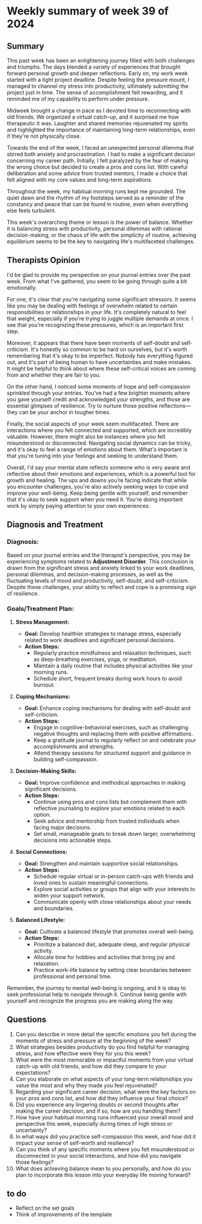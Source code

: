 # Weekly summary of week 39 of 2024

## Summary

This past week has been an enlightening journey filled with both challenges and triumphs. The days blended a variety of experiences that brought forward personal growth and deeper reflections. Early on, my work week started with a tight project deadline. Despite feeling the pressure mount, I managed to channel my stress into productivity, ultimately submitting the project just in time. The sense of accomplishment felt rewarding, and it reminded me of my capability to perform under pressure.

Midweek brought a change in pace as I devoted time to reconnecting with old friends. We organized a virtual catch-up, and it surprised me how therapeutic it was. Laughter and shared memories rejuvenated my spirits and highlighted the importance of maintaining long-term relationships, even if they're not physically close.

Towards the end of the week, I faced an unexpected personal dilemma that stirred both anxiety and procrastination. I had to make a significant decision concerning my career path. Initially, I felt paralyzed by the fear of making the wrong choice but decided to create a pros and cons list. With careful deliberation and some advice from trusted mentors, I made a choice that felt aligned with my core values and long-term aspirations.

Throughout the week, my habitual morning runs kept me grounded. The quiet dawn and the rhythm of my footsteps served as a reminder of the constancy and peace that can be found in routine, even when everything else feels turbulent. 

This week's overarching theme or lesson is the power of balance. Whether it is balancing stress with productivity, personal dilemmas with rational decision-making, or the chaos of life with the simplicity of routine, achieving equilibrium seems to be the key to navigating life's multifaceted challenges.

## Therapists Opinion

I'd be glad to provide my perspective on your journal entries over the past week. From what I've gathered, you seem to be going through quite a bit emotionally. 

For one, it's clear that you're navigating some significant stressors. It seems like you may be dealing with feelings of overwhelm related to certain responsibilities or relationships in your life. It's completely natural to feel that weight, especially if you're trying to juggle multiple demands at once. I see that you're recognizing these pressures, which is an important first step.

Moreover, it appears that there have been moments of self-doubt and self-criticism. It's honestly so common to be hard on ourselves, but it's worth remembering that it's okay to be imperfect. Nobody has everything figured out, and it's part of being human to have uncertainties and make mistakes. It might be helpful to think about where these self-critical voices are coming from and whether they are fair to you.

On the other hand, I noticed some moments of hope and self-compassion sprinkled through your entries. You’ve had a few brighter moments where you gave yourself credit and acknowledged your strengths, and those are essential glimpses of resilience. Try to nurture those positive reflections—they can be your anchor in tougher times.

Finally, the social aspects of your week seem multifaceted. There are interactions where you felt connected and supported, which are incredibly valuable. However, there might also be instances where you felt misunderstood or disconnected. Navigating social dynamics can be tricky, and it's okay to feel a range of emotions about them. What's important is that you're tuning into your feelings and seeking to understand them.

Overall, I'd say your mental state reflects someone who is very aware and reflective about their emotions and experiences, which is a powerful tool for growth and healing. The ups and downs you’re facing indicate that while you encounter challenges, you're also actively seeking ways to cope and improve your well-being. Keep being gentle with yourself, and remember that it's okay to seek support when you need it. You're doing important work by simply paying attention to your own experiences.

## Diagnosis and Treatment

### Diagnosis:
Based on your journal entries and the therapist's perspective, you may be experiencing symptoms related to **Adjustment Disorder**. This conclusion is drawn from the significant stress and anxiety linked to your work deadlines, personal dilemmas, and decision-making processes, as well as the fluctuating levels of mood and productivity, self-doubt, and self-criticism. Despite these challenges, your ability to reflect and cope is a promising sign of resilience.

### Goals/Treatment Plan:

1. **Stress Management:**
   - **Goal:** Develop healthier strategies to manage stress, especially related to work deadlines and significant personal decisions.
   - **Action Steps:**
     - Regularly practice mindfulness and relaxation techniques, such as deep-breathing exercises, yoga, or meditation.
     - Maintain a daily routine that includes physical activities like your morning runs.
     - Schedule short, frequent breaks during work hours to avoid burnout.

2. **Coping Mechanisms:**
   - **Goal:** Enhance coping mechanisms for dealing with self-doubt and self-criticism.
   - **Action Steps:**
     - Engage in cognitive-behavioral exercises, such as challenging negative thoughts and replacing them with positive affirmations.
     - Keep a gratitude journal to regularly reflect on and celebrate your accomplishments and strengths.
     - Attend therapy sessions for structured support and guidance in building self-compassion.

3. **Decision-Making Skills:**
   - **Goal:** Improve confidence and methodical approaches in making significant decisions.
   - **Action Steps:**
     - Continue using pros and cons lists but complement them with reflective journaling to explore your emotions related to each option.
     - Seek advice and mentorship from trusted individuals when facing major decisions.
     - Set small, manageable goals to break down larger, overwhelming decisions into actionable steps.

4. **Social Connections:**
   - **Goal:** Strengthen and maintain supportive social relationships.
   - **Action Steps:**
     - Schedule regular virtual or in-person catch-ups with friends and loved ones to sustain meaningful connections.
     - Explore social activities or groups that align with your interests to widen your support network.
     - Communicate openly with close relationships about your needs and boundaries.

5. **Balanced Lifestyle:**
   - **Goal:** Cultivate a balanced lifestyle that promotes overall well-being.
   - **Action Steps:**
     - Prioritize a balanced diet, adequate sleep, and regular physical activity.
     - Allocate time for hobbies and activities that bring joy and relaxation.
     - Practice work-life balance by setting clear boundaries between professional and personal time.

Remember, the journey to mental well-being is ongoing, and it is okay to seek professional help to navigate through it. Continue being gentle with yourself and recognize the progress you are making along the way.

## Questions

1. Can you describe in more detail the specific emotions you felt during the moments of stress and pressure at the beginning of the week?
2. What strategies besides productivity do you find helpful for managing stress, and how effective were they for you this week?
3. What were the most memorable or impactful moments from your virtual catch-up with old friends, and how did they compare to your expectations?
4. Can you elaborate on what aspects of your long-term relationships you value the most and why they made you feel rejuvenated?
5. Regarding your significant career decision, what were the key factors on your pros and cons list, and how did they influence your final choice?
6. Did you experience any lingering doubts or second thoughts after making the career decision, and if so, how are you handling them?
7. How have your habitual morning runs influenced your overall mood and perspective this week, especially during times of high stress or uncertainty?
8. In what ways did you practice self-compassion this week, and how did it impact your sense of self-worth and resilience?
9. Can you think of any specific moments where you felt misunderstood or disconnected in your social interactions, and how did you navigate those feelings?
10. What does achieving balance mean to you personally, and how do you plan to incorporate this lesson into your everyday life moving forward?

## to do

- Reflect on the set goals
- Think of improvements of the template
